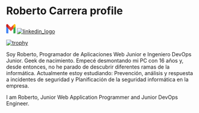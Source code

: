 # Roberto Carrera profile
[![logo_gmail](/logo_gmail_50.png)](mailto:robertocarrera933@gmail.com)
[![linkedin_logo](/linkedin_logo_50.webp)]([mailto:robertocarrera933@gmail.com](https://www.linkedin.com/in/roberto-carrera-santa-maria/))

[![trophy](https://github-profile-trophy.vercel.app/?username=RobertoCarrera)](https://github.com/ryo-ma/github-profile-trophy)
<!--
**RobertoCarrera/RobertoCarrera** is a ✨ _special_ ✨ repository because its `README.md` (this file) appears on your GitHub profile.

Here are some ideas to get you started:

- 🔭 I’m currently working on ...
- 🌱 I’m currently learning ...
- 👯 I’m looking to collaborate on ...
- 🤔 I’m looking for help with ...
- 💬 Ask me about ...

- 📫 How to reach me: ...
- 😄 Pronouns: ...
- ⚡ Fun fact: ...
-->
Soy Roberto, Programador de Aplicaciones Web Junior e Ingeniero DevOps Junior.
Geek de nacimiento. Empecé desmontando mi PC con 16 años y, desde entonces, no he parado de descubrir diferentes ramas de la informática.
Actualmente estoy estudiando: Prevención, análisis y respuesta a incidentes de seguridad y Planificación de la seguridad informática en la empresa.


I am Roberto, Junior Web Application Programmer and Junior DevOps Engineer.
